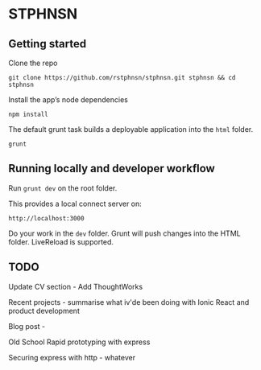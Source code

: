 # STPHNSN

## Getting started

Clone the repo

`git clone https://github.com/rstphnsn/stphnsn.git stphnsn && cd stphnsn`

Install the app’s node dependencies

`npm install`

The default grunt task builds a deployable application into the `html` folder.

`grunt`

## Running locally and developer workflow

Run `grunt dev` on the root folder.

This provides a local connect server on:

`http://localhost:3000`

Do your work in the `dev` folder. Grunt will push changes into the HTML folder. LiveReload is supported.


## TODO

Update CV section - Add ThoughtWorks

Recent projects - summarise what iv'de been doing with Ionic React and product development

Blog post -

Old School Rapid prototyping with express

Securing express with http - whatever


